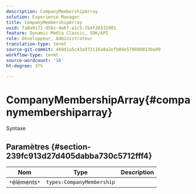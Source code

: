 ```yaml
---
description: CompanyMembershipArray
solution: Experience Manager
title: CompanyMembershipArray
uuid: fa0a9171-d5bc-4a6f-a1c5-7b4f26531901
feature: Dynamic Media Classic, SDK/API
role: Développeur, Administrateur
translation-type: tm+mt
source-git-commit: 469d1a5c43a972116a8a2efb0de5708800130a99
workflow-type: tm+mt
source-wordcount: '16'
ht-degree: 37%

---
```



# CompanyMembershipArray{#companymembershiparray}

Syntaxe

## Paramètres {#section-239fc913d27d405dabba730c5712fff4}

| Nom | Type | Description |
|---|---|---|
| `*`éléments`*` | `types:CompanyMembership` |  |

